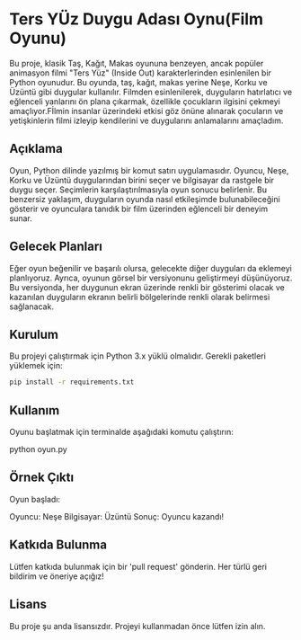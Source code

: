 # Ters YÜz Duygu Adası Oynu(Film Oyunu)

Bu proje, klasik Taş, Kağıt, Makas oyununa benzeyen, ancak popüler animasyon 
filmi "Ters Yüz" (Inside Out) karakterlerinden esinlenilen bir Python oyunudur. 
Bu oyunda, taş, kağıt, makas yerine  Neşe, Korku ve Üzüntü gibi duygular kullanılır. 
Filmden esinlenilerek, duyguların hatırlatıcı ve eğlenceli yanlarını ön plana çıkarmak,
özellikle çocukların ilgisini çekmeyi amaçlıyor.Fİlmin insanlar üzerindeki etkisi göz önüne 
alınarak çocuların ve yetişkinlerin filmi izleyip kendilerini ve duygularını anlamalarını amaçladım.

## Açıklama

Oyun, Python dilinde yazılmış bir komut satırı uygulamasıdır. 
Oyuncu,  Neşe, Korku ve Üzüntü duygularından birini seçer ve bilgisayar da rastgele bir duygu seçer.
Seçimlerin karşılaştırılmasıyla oyun sonucu belirlenir. 
Bu benzersiz yaklaşım, duyguların oyunda nasıl etkileşimde bulunabileceğini gösterir ve 
oyunculara tanıdık bir film üzerinden eğlenceli bir deneyim sunar. 
## Gelecek Planları

Eğer oyun beğenilir ve başarılı olursa, gelecekte diğer duyguları da eklemeyi planlıyoruz. 
Ayrıca, oyunun görsel bir versiyonunu geliştirmeyi düşünüyoruz. Bu versiyonda, her duygunun ekran
üzerinde renkli bir gösterimi olacak ve kazanılan duyguların ekranın belirli 
bölgelerinde renkli olarak belirmesi sağlanacak.

## Kurulum

Bu projeyi çalıştırmak için Python 3.x yüklü olmalıdır. Gerekli paketleri yüklemek için:

``` bash
pip install -r requirements.txt
```


## Kullanım

Oyunu başlatmak için terminalde aşağıdaki komutu çalıştırın:

python oyun.py

## Örnek Çıktı

Oyun başladı:

Oyuncu: Neşe
Bilgisayar: Üzüntü
Sonuç: Oyuncu kazandı!

## Katkıda Bulunma

Lütfen katkıda bulunmak için bir 'pull request' gönderin. Her türlü geri bildirim ve öneriye açığız!

## Lisans
Bu proje şu anda lisansızdır. Projeyi kullanmadan önce lütfen izin alın.




